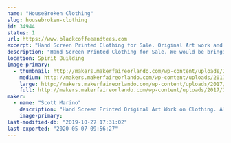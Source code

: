 ```yaml
---
name: "HouseBroken Clothing"
slug: housebroken-clothing
id: 34944
status: 1
url: https://www.blackcoffeeandtees.com
excerpt: "Hand Screen Printed Clothing for Sale. Original Art work and Screen Printing all done by HouseBroken Clothing. "
description: "Hand Screen Printed Clothing for Sale. We would be bringing 2 clothing lines with us, Black Coffee and Tees and House Broken Clothing. Black Coffee and Tees is a sci fi, horror, comic parody line and House Broken Clothing is a Animal Lover Line. All shirts range from $20-$30."
location: Spirit Building
image-primary:
  - thumbnail: http://makers.makerfaireorlando.com/wp-content/uploads/2017/10/20170929_201552-150x150.jpg
    medium: http://makers.makerfaireorlando.com/wp-content/uploads/2017/10/20170929_201552-300x169.jpg
    large: http://makers.makerfaireorlando.com/wp-content/uploads/2017/10/20170929_201552-1024x576.jpg
    full: http://makers.makerfaireorlando.com/wp-content/uploads/2017/10/20170929_201552.jpg
maker:
  - name: "Scott Marino"
    description: "Hand Screen Printed Original Art Work on Clothing. All Art is Drawn and Hand Screen Printed by the Artist, Scott Marino."
    image-primary: 
last-modified-db: "2019-10-27 17:31:02"
last-exported: "2020-05-07 09:56:27"
---
```


